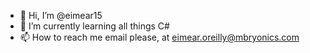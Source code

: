 - 👋 Hi, I’m @eimear15
- 🌱 I’m currently learning all things C#
- 📫 How to reach me email please, at eimear.oreilly@mbryonics.com

<!---
eimear15/eimear15 is a ✨ special ✨ repository because its `README.md` (this file) appears on your GitHub profile.
You can click the Preview link to take a look at your changes.
--->
